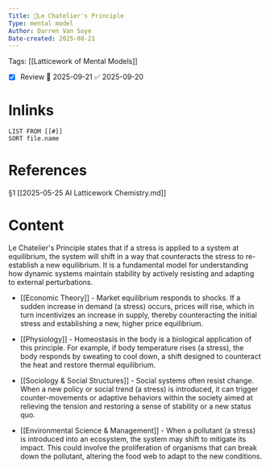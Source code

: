 ```yaml
---
Title: 🧩Le Chatelier's Principle
Type: mental model
Author: Darren Van Soye
Date-created: 2025-08-21
---
```

Tags: [[Latticework of Mental Models]]

- [x] Review 📅 2025-09-21 ✅ 2025-09-20

# Inlinks 
```dataview
LIST FROM [[#]]
SORT file.name
```

# References 

§1 [[2025-05-25 AI Latticework Chemistry.md]]

# Content

Le Chatelier's Principle states that if a stress is applied to a system at equilibrium, the system will shift in a way that counteracts the stress to re-establish a new equilibrium. It is a fundamental model for understanding how dynamic systems maintain stability by actively resisting and adapting to external perturbations.

- [[Economic Theory]] - Market equilibrium responds to shocks. If a sudden increase in demand (a stress) occurs, prices will rise, which in turn incentivizes an increase in supply, thereby counteracting the initial stress and establishing a new, higher price equilibrium.
    
- [[Physiology]] - Homeostasis in the body is a biological application of this principle. For example, if body temperature rises (a stress), the body responds by sweating to cool down, a shift designed to counteract the heat and restore thermal equilibrium.
    
- [[Sociology & Social Structures]] - Social systems often resist change. When a new policy or social trend (a stress) is introduced, it can trigger counter-movements or adaptive behaviors within the society aimed at relieving the tension and restoring a sense of stability or a new status quo.
    
- [[Environmental Science & Management]] - When a pollutant (a stress) is introduced into an ecosystem, the system may shift to mitigate its impact. This could involve the proliferation of organisms that can break down the pollutant, altering the food web to adapt to the new conditions.
    
